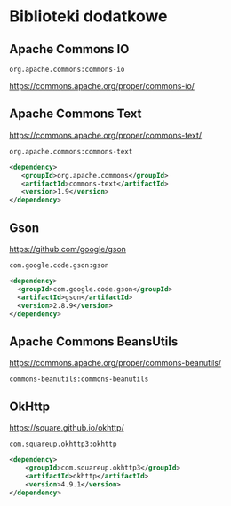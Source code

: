 Biblioteki dodatkowe
====================

## Apache Commons IO

``org.apache.commons:commons-io``

https://commons.apache.org/proper/commons-io/

## Apache Commons Text

https://commons.apache.org/proper/commons-text/

``org.apache.commons:commons-text``

```xml
<dependency>
   <groupId>org.apache.commons</groupId>
   <artifactId>commons-text</artifactId>
   <version>1.9</version>
</dependency>
```

## Gson

https://github.com/google/gson

``com.google.code.gson:gson``

```xml
<dependency>
  <groupId>com.google.code.gson</groupId>
  <artifactId>gson</artifactId>
  <version>2.8.9</version>
</dependency>
```

## Apache Commons BeansUtils

https://commons.apache.org/proper/commons-beanutils/

``commons-beanutils:commons-beanutils``

## OkHttp

https://square.github.io/okhttp/

``com.squareup.okhttp3:okhttp``

```xml
<dependency>
    <groupId>com.squareup.okhttp3</groupId>
    <artifactId>okhttp</artifactId>
    <version>4.9.1</version>
</dependency>
```
